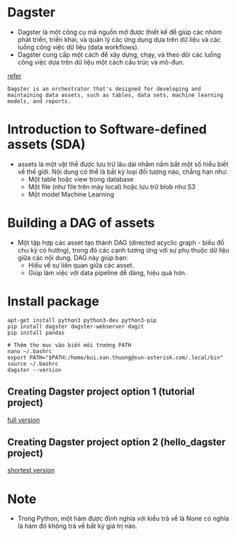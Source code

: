 # Dagster

- Dagster là một công cụ mã nguồn mở được thiết kế để giúp các nhóm phát triển, triển khai, và quản lý các ứng dụng dựa trên dữ liệu và các luồng công việc dữ liệu (data workflows). 
- Dagster cung cấp một cách để xây dựng, chạy, và theo dõi các luồng công việc dựa trên dữ liệu một cách cấu trúc và mô-đun.

[refer](https://viblo.asia/p/dagster-la-gi-dagster-co-ban-cho-nguoi-moi-bat-dau-WR5JRvKdJGv)

`Dagster is an orchestrator that's designed for developing and maintaining data assets, such as tables, data sets, machine learning models, and reports.`


# Introduction to Software-defined assets (SDA)

- assets là một vật thể được lưu trữ lâu dài nhằm nắm bắt một số hiểu biết về thế giới. Nội dung có thể là bất kỳ loại đối tượng nào, chẳng hạn như:
  - Một table hoặc view trong database
  - Một file (như file trên máy local) hoặc lưu trữ blob như S3
  - Một model Machine Learning

# Building a DAG of assets

- Một tập hợp các asset tạo thành DAG (directed acyclic graph - biểu đồ chu kỳ có hướng), trong đó các cạnh tương ứng với sự phụ thuộc dữ liệu giữa các nội dung. DAG này giúp bạn:
  - Hiểu về sự liên quan giữa các asset.
  - Giúp làm việc với data pipeline dễ dàng, hiệu quả hơn.


# Install package

```
apt-get install python3 python3-dev python3-pip
pip install dagster dagster-webserver dagit
pip install pandas

# Thêm thư mục vào biến môi trường PATH
nano ~/.bashrc
export PATH="$PATH:/home/bui.van.thuong@sun-asterisk.com/.local/bin"
source ~/.bashrc
dagster --version
```

## Creating Dagster project option 1 (tutorial project)

[full version](./tutorial/)

## Creating Dagster project option 2 (hello_dagster project)

[shortest version](/hello_dagster/)

# Note

* Trong Python, một hàm được định nghĩa với kiểu trả về là None có nghĩa là hàm đó không trả về bất kỳ giá trị nào.